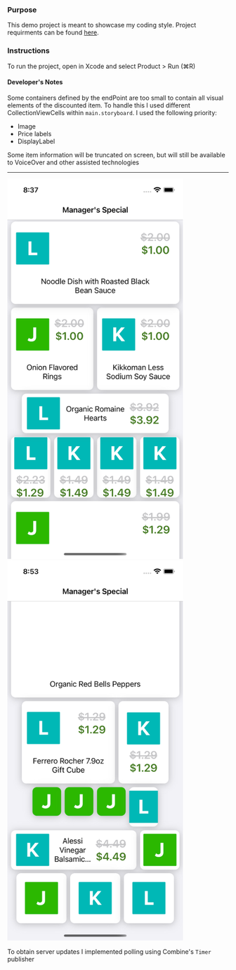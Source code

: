 ### Purpose
This demo project is meant to showcase my coding style. Project requirments can be found [here](https://github.com/Swiftly-Systems/code-exercise-ios).

### Instructions
To run the project, open in Xcode and select Product > Run (⌘R)


#### Developer's Notes
Some containers defined by the endPoint are too small to contain all visual elements of the discounted item. To handle this I used different CollectionViewCells within `main.storyboard`. I used the following priority:

- Image
- Price labels
- DisplayLabel

Some item information will be truncated on screen, but will still be available to VoiceOver and other assisted technologies


---

<img src="https://github.com/tathen/Swiftly_exercise/blob/main/Screenshot.png" width="400"/><img src="https://github.com/tathen/Swiftly_exercise/blob/main/Screenshot2.png" width="400"/>

To obtain server updates I implemented polling using Combine's `Timer` publisher
